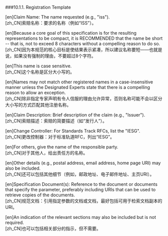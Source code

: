 ###10.1.1. Registration Template  

[en]Claim Name: The name requested (e.g., "iss").  
[zh_CN]索赔名称：要求的名称（例如“ISS”）。  
  

[en]Because a core goal of this specification is for the resulting representations to be compact, it is RECOMMENDED that the name be short -- that is, not to exceed 8 characters without a compelling reason to do so.  
[zh_CN]因为本规范的核心目标是使结果表示紧凑，所以建议名称要短——也就是说，如果没有强制的理由，不要超过8个字符。  
  

[en]This name is case sensitive.  
[zh_CN]这个名称是区分大小写的。  
  

[en]Names may not match other registered names in a case-insensitive manner unless the Designated Experts state that there is a compelling reason to allow an exception.  
[zh_CN]除非指定专家声明有令人信服的理由允许异常，否则名称可能不会以区分大小写的方式匹配其他注册名称。  
  

[en]Claim Description: Brief description of the claim (e.g., "Issuer").  
[zh_CN]索赔描述：索赔的简要描述（如“发行人”）。  
  

[en]Change Controller: For Standards Track RFCs, list the "IESG".  
[zh_CN]更改控制器：对于标准轨道RFC，列出“IESG”。  
  

[en]For others, give the name of the responsible party.  
[zh_CN]对于其他人，给出责任方的名称。  
  

[en]Other details (e.g., postal address, email address, home page URI) may also be included.  
[zh_CN]还可以包括其他细节（例如，邮政地址、电子邮件地址、主页URI）。  
  

[en]Specification Document(s): Reference to the document or documents that specify the parameter, preferably including URIs that can be used to retrieve copies of the documents.  
[zh_CN]规范文档：引用指定参数的文档或文档，最好包括可用于检索文档副本的URI。  
  

[en]An indication of the relevant sections may also be included but is not required.  
[zh_CN]也可以包括相关部分的指示，但不需要。  
  



